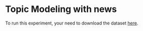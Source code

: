 # Topic Modeling with news
To run this experiment, your need to download the dataset [here](https://components.one/datasets/all-the-news-articles-dataset/).